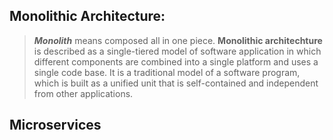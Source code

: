 <h2>Monolithic Architecture:</h2>

> <i><b>Monolith</b></i> means composed all in one piece.
> <b>Monolithic architechture</b> is described as a single-tiered model of software application
> in which different components are combined into a single platform and uses a single code base.
> It is a traditional model of a software program, which is built as a unified unit that is self-contained and independent from other applications.


<h2>Microservices</h2>

